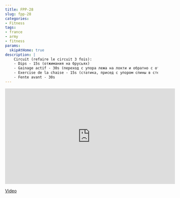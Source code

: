 ```yaml
---
title: FPP-28
slug: fpp-28
categories:
- Fitness
tags:
- france
- army
- fitness
params:
  skipAtHome: true
description: |
    Circuit (refaire le circuit 3 fois):
    - Dips - 15s (отжимания на брусьях)
    - Gainage actif - 30s (переход с упора лежа на локти и обратно с отжиманием)
    - Exercise de la chaise - 15s (статика, присед с упором спины в стену, ноги 90град)
    - Fente avant - 30s
---
```

<iframe width="560" height="315" src="https://www.youtube.com/embed/tFJdLbmh9d8?si=sVb5ar23YR8g2LyQ" title="YouTube video player" frameborder="0" allow="accelerometer; autoplay; clipboard-write; encrypted-media; gyroscope; picture-in-picture; web-share" allowfullscreen></iframe>

[Video](https://youtu.be/tFJdLbmh9d8?si=sVb5ar23YR8g2LyQ)

